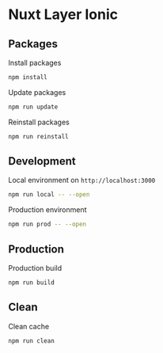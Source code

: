 # Nuxt Layer Ionic

## Packages

Install packages

```bash
npm install
```

Update packages
```bash
npm run update
```

Reinstall packages

```bash
npm run reinstall
```

## Development

Local environment on `http://localhost:3000`

```bash
npm run local -- --open
```

Production environment

```bash
npm run prod -- --open
```

## Production

Production build

```bash
npm run build
```

## Clean

Clean cache

```bash
npm run clean
```
